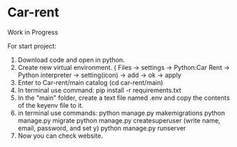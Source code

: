 # Car-rent
Work in Progress

For start project:
1. Download code and open in python.
2. Create new virtual environment. ( Files -> settings -> Python:Car Rent -> Python interpreter -> setting(icon) -> add -> ok -> apply
3. Enter to Car-rent/main catalog (cd car-rent/main)
4. In terminal use command: pip install -r requirements.txt 
5. In the "main" folder, create a text file named .env and copy the contents of the keyenv file to it.
6. in terminal use commands: 
python manage.py makemigrations
python manage.py migrate
python manage.py createsuperuser   (write name, email, password, and set y)
python manage.py runserver
7. Now you can check website.